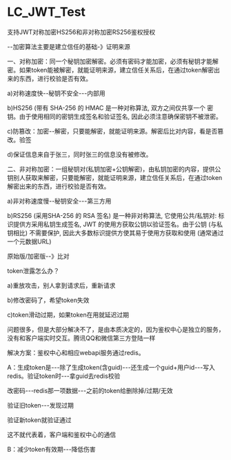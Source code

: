 # LC_JWT_Test
支持JWT对称加密HS256和非对称加密RS256鉴权授权

--加密算法主要是建立信任的基础-》证明来源

一、对称加密：同一个秘钥加密解密。必须有密码才能加密，必须有秘钥才能解密。如果token能被解密，就能证明来源，建立信任关系后，在通过token解密出来的东西，进行校验是否有效。
  
  a)对称速度快--秘钥不安全---内部用
  
  b)HS256 (带有 SHA-256 的 HMAC 是一种对称算法, 双方之间仅共享一个 密钥。由于使用相同的密钥生成签名和验证签名, 因此必须注意确保密钥不被泄密。
  
  c)防篡改：加密--解密，只要能解密，就能证明来源。解密后比对内容，看是否篡改。验签
  
  d)保证信息来自于张三，同时张三的信息没有被修改。

二、非对称加密：一组秘钥对(私钥加密+公钥解密)，由私钥加密的内容，提供公钥别人获取来解密，只要能解密，就能证明来源，建立信任关系后，在通过token解密出来的东西，进行校验是否有效。
  
  a)非对称速度慢--秘钥安全---第三方用
  
  b)RS256 (采用SHA-256 的 RSA 签名) 是一种非对称算法, 它使用公共/私钥对: 标识提供方采用私钥生成签名, JWT 的使用方获取公钥以验证签名。由于公钥 (与私钥相比) 不需要保护, 因此大多数标识提供方使其易于使用方获取和使用 (通常通过一个元数据URL)

原始版/加密版--》比对


token泄露怎么办？
  
  a)重放攻击，别人拿到请求后，重新请求
  
  b)修改密码了，希望token失效
  
  c)token滑动过期，如果token在用就延迟过期

问题很多，但是大部分解决不了，是由本质决定的，因为鉴权中心是独立的服务，没有和客户端实时交互。腾讯QQ和微信第三方登陆一样

解决方案：鉴权中心和相应webapi服务通过redis。

A：生成token是---除了生成token(含guid)---还生成一个guid+用户id---写入redis。验证token时---拿guid去redis校验

改密码---redis那一项数据---之前的token给删除掉/过期/无效

验证旧token---发现过期

验证新token就验证通过

这不就代表着，客户端和鉴权中心的通信

B：减少token有效期---降低伤害







